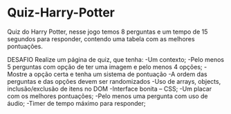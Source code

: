 # Quiz-Harry-Potter
Quiz do Harry Potter, nesse jogo temos 8 perguntas e um tempo de 15 segundos para responder, contendo uma tabela com as melhores pontuações.

DESAFIO 
Realize um página de quiz, que tenha:
-Um contexto;
-Pelo menos 5 perguntas com opção de ter uma imagem e pelo menos 4 opções;
-Mostre a opção certa e tenha um sistema de pontuação
-A ordem das perguntas e das opções devem ser randomizados
-Uso de arrays, objects, inclusão/exclusão de itens no DOM
-Interface bonita – CSS;
-Um placar com os melhores pontuações;
-Pelo menos uma pergunta com uso de áudio;
-Timer de tempo máximo para responder;
